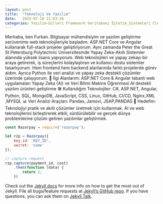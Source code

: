 ```yaml
---
layout: post
title:  "Teknoloji Ve Yazılım"
date:   2025-07-10 21:03:36
categories: Yazılım-Dilleri Framework Veritabanı İşletim_Sistemleri Cloud Search-Engine Yapay-Zeka Makine-Öğrenimi
---
```

Merhaba, ben Furkan. Bilgisayar mühendisiyim ve yazılım geliştirme serüvenime web teknolojileriyle başladım.
ASP.NET Core ve Angular kullanarak full-stack projeler geliştiriyorum. Aynı zamanda Peter the Great St.Petersburg Polytechnic Universitesinde Yapay Zeka-Akıllı Sistemler alanında yüksek lisans yapıyorum.
Web teknolojileri ve yapay zekayı bir araya getirerek, iş süreçlerini kolaylaştıran ve kullanıcı dostu sistemler tasarlıyorum.
Hem frontend hem backend alanlarında farklı projelerde görev aldım. Ayrıca Python ile veri analizi ve yapay zeka destekli çözümler üzerinde çalışıyorum.
🎯 İlgi Alanlarım:
ASP.NET Core & Angular tabanlı web uygulamaları
Yapay Zeka (AI) ve Veri Bilimi
Makine Öğrenmesi
AI destekli yazılım ürünleri geliştirme
🛠️ Kullandığım Teknolojiler:
C#, ASP.NET, Angular, Python, SQL, MongoDB, JavaScript, CSS, Linux, GitHub, CI/CD, Nginx,XML ,MYSQL 
📊 Veri Analizi Araçları:
Pandas, Jamovi, JSAP,PANDAS
🚀 Hedefim:
Teknolojiyi pratik ve akıllı çözümler üretmek için kullanmak. AI ve web teknolojilerini birleştirerek etkili, sürdürülebilir ve gerçek dünya problemlerine çözüm getiren yazılımlar geliştirmek.

```javascript
const Razorpay = require('razorpay');

let rzp = Razorpay({
	key_id: 'KEY_ID',
	secret: 'name'
});

// capture request
rzp.capture(payment_id, cost)
	.then(function (data) {
		return 2;
	})
```

Check out the [Jekyll docs][jekyll-docs] for more info on how to get the most out of Jekyll. File all bugs/feature requests at [Jekyll’s GitHub repo][jekyll-gh]. If you have questions, you can ask them on [Jekyll Talk][jekyll-talk].

[jekyll-docs]: https://jekyllrb.com/docs/home
[jekyll-gh]:   https://github.com/jekyll/jekyll
[jekyll-talk]: https://talk.jekyllrb.com/
